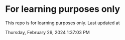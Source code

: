 # For learning purposes only
This repo is for learning purposes only.
Last updated at

Thursday, February 29, 2024 1:37:03 PM

